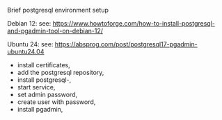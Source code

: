 Brief postgresql environment setup

Debian 12:
see: https://www.howtoforge.com/how-to-install-postgresql-and-pgadmin-tool-on-debian-12/

Ubuntu 24:
see: https://absprog.com/post/postgresql17-pgadmin-ubuntu24.04

- install certificates,
- add the postgresql repository,
- install postgresql-<version>,
- start service,
- set admin password,
- create user with password,
- install pgadmin,
